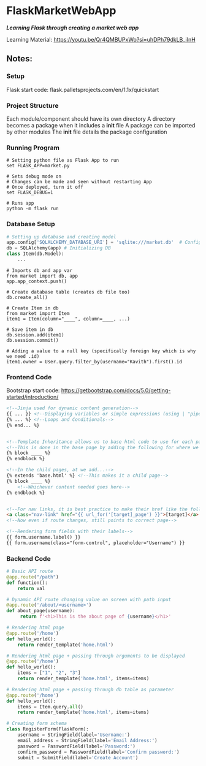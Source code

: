# FlaskMarketWebApp
**_Learning Flask through creating a market web app_**

Learning Material: https://youtu.be/Qr4QMBUPxWo?si=uhDPh79dkLB_iInH

## Notes:
### Setup
Flask start code: flask.palletsprojects.com/en/1.1x/quickstart

### Project Structure
Each module/component should have its own directory
A directory becomes a package when it includes a __init__ file
A package can be imported by other modules
The __init__ file details the package configuration


### Running Program

```commandline
# Setting python file as Flask App to run
set FLASK_APP=market.py

# Sets debug mode on
# Changes can be made and seen without restarting App
# Once deployed, turn it off
set FLASK_DEBUG=1

# Runs app
python -m flask run
```

### Database Setup

```python
# Setting up database and creating model
app.config['SQLALCHEMY_DATABASE_URI'] = 'sqlite:///market.db'  # Config so App recognizes its databse
db = SQLAlchemy(app) # Initializing DB
class Item(db.Model):
    ...
```
```commandline
# Imports db and app var
from market import db, app
app.app_context.push()

# Create database table (creates db file too)
db.create_all() 

# Create Item in db
from market import Item
item1 = Item(column="____", column=____, ...)

# Save item in db
db.session.add(item1)
db.session.commit()

# Adding a value to a null key (specifically foreign key which is why we need .id)
item1.owner = User.query.filter_by(username="Kavith").first().id
```

### Frontend Code
Bootstrap start code: https://getbootstrap.com/docs/5.0/getting-started/introduction/
```html
<!--Jinja used for dynamic content generation-->
{{ ... }} <!--Displaying variables or simple expressions (using | "pipe" symbol)-->
{% ... %} <!--Loops and Conditionals-->
{% end... %}


<!--Template Inheritance allows us to base html code to use for each page-->
<!--This is done in the base page by adding the following for where we want dynamic content-->
{% block ____ %}
{% endblock %}

<!--In the child pages, at we add...-->
{% extends 'base.html' %} <!--This makes it a child page-->
{% block ____ %}
    <!--Whichever content needed goes here-->
{% endblock %}


<!--For nav links, it is best practice to make their href like the following:-->
<a class="nav-link" href="{{ url_for('[target]_page') }}">[target]</a> 
<!--Now even if route changes, still points to correct page-->

<!--Rendering form fields with their labels-->
{{ form.username.label() }}
{{ form.username(class="form-control", placeholder="Username") }}
```

### Backend Code

```python
# Basic API route
@app.route("/path")
def function():
    return val

# Dynamic API route changing value on screen with path input
@app.route('/about/<username>')
def about_page(username):
     return f'<h1>This is the about page of {username}</h1>'

# Rendering html page
@app.route('/home')
def hello_world():
    return render_template('home.html')

# Rendering html page + passing through arguments to be displayed
@app.route('/home')
def hello_world():
    items = ["1", "2", "3"]
    return render_template('home.html', items=items)

# Rendering html page + passing through db table as parameter
@app.route('/home')
def hello_world():
    items = Item.query.all()
    return render_template('home.html', items=items)

# Creating form schema
class RegisterForm(FlaskForm):
    username = StringField(label='Username:')
    email_address = StringField(label='Email Address:')
    password = PasswordField(label='Password:')
    confirm_password = PasswordField(label='Confirm password:')
    submit = SubmitField(label='Create Account')
```
